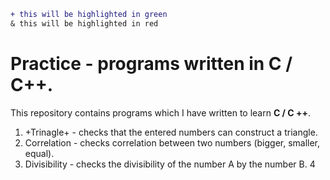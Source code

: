 ```diff
+ this will be highlighted in green
& this will be highlighted in red
```


# Practice - programs written in C / C++.

This repository contains programs which I have written to learn **C / C ++**.

1. +Trinagle+ - checks that the entered numbers can construct a triangle.
2. Correlation - checks correlation between two numbers (bigger, smaller, equal).
3. Divisibility - checks the divisibility of the number A by the number B.
4
